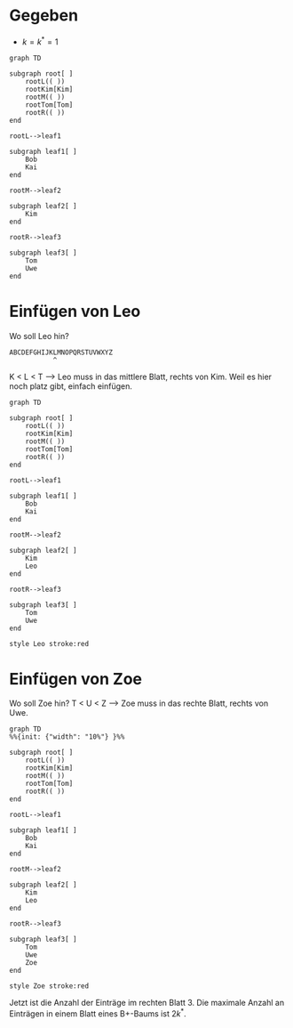 # Gegeben

- $k=k^*=1$

```mermaid
graph TD

subgraph root[ ]
    rootL(( ))
    rootKim[Kim]
    rootM(( ))
    rootTom[Tom]
    rootR(( ))
end

rootL-->leaf1

subgraph leaf1[ ]
    Bob
    Kai
end

rootM-->leaf2

subgraph leaf2[ ]
    Kim
end

rootR-->leaf3

subgraph leaf3[ ]
    Tom
    Uwe
end
```

# Einfügen von Leo

Wo soll Leo hin?

```
ABCDEFGHIJKLMNOPQRSTUVWXYZ
           ^
```

K < L < T --> Leo muss in das mittlere Blatt, rechts von Kim. Weil es hier noch platz gibt, einfach einfügen.

```mermaid
graph TD

subgraph root[ ]
    rootL(( ))
    rootKim[Kim]
    rootM(( ))
    rootTom[Tom]
    rootR(( ))
end

rootL-->leaf1

subgraph leaf1[ ]
    Bob
    Kai
end

rootM-->leaf2

subgraph leaf2[ ]
    Kim
    Leo
end

rootR-->leaf3

subgraph leaf3[ ]
    Tom
    Uwe
end

style Leo stroke:red
```

# Einfügen von Zoe

Wo soll Zoe hin? T < U < Z --> Zoe muss in das rechte Blatt, rechts von Uwe.

```mermaid
graph TD
%%{init: {"width": "10%"} }%%

subgraph root[ ]
    rootL(( ))
    rootKim[Kim]
    rootM(( ))
    rootTom[Tom]
    rootR(( ))
end

rootL-->leaf1

subgraph leaf1[ ]
    Bob
    Kai
end

rootM-->leaf2

subgraph leaf2[ ]
    Kim
    Leo
end

rootR-->leaf3

subgraph leaf3[ ]
    Tom
    Uwe
    Zoe
end

style Zoe stroke:red
```

Jetzt ist die Anzahl der Einträge im rechten Blatt 3. Die maximale Anzahl an Einträgen in einem Blatt eines B+-Baums ist $2k^*$.